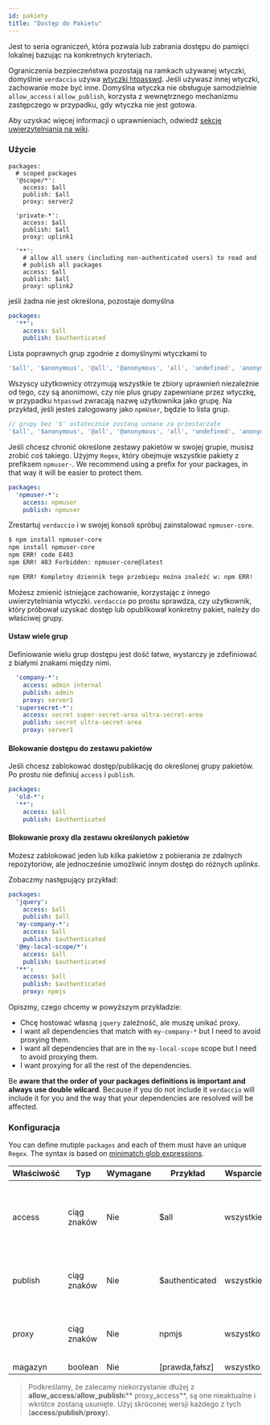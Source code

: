 ```yaml
---
id: pakiety
title: "Dostęp do Pakietu"
---
```

Jest to seria ograniczeń, która pozwala lub zabrania dostępu do pamięci lokalnej bazując na konkretnych kryteriach.

Ograniczenia bezpieczeństwa pozostają na ramkach używanej wtyczki, domyślnie `verdaccio` używa [wtyczki htpasswd](https://github.com/verdaccio/verdaccio-htpasswd). Jeśli używasz innej wtyczki, zachowanie może być inne. Domyślna wtyczka nie obsługuje samodzielnie `allow_access` i `allow_publish`, korzysta z wewnętrznego mechanizmu zastępczego w przypadku, gdy wtyczka nie jest gotowa.

Aby uzyskać więcej informacji o uprawnieniach, odwiedź [sekcję uwierzytelniania na wiki](auth.md).

### Użycie

```yalm
packages:
  # scoped packages
  '@scope/*':
    access: $all
    publish: $all
    proxy: server2

  'private-*':
    access: $all
    publish: $all
    proxy: uplink1

  '**':
    # allow all users (including non-authenticated users) to read and
    # publish all packages
    access: $all
    publish: $all
    proxy: uplink2
```

jeśli żadna nie jest określona, pozostaje domyślna

```yaml
packages:
  '**':
    access: $all
    publish: $authenticated
```

Lista poprawnych grup zgodnie z domyślnymi wtyczkami to

```js
'$all', '$anonymous', '@all', '@anonymous', 'all', 'undefined', 'anonymous'
```

Wszyscy użytkownicy otrzymują wszystkie te zbiory uprawnień niezależnie od tego, czy są anonimowi, czy nie plus grupy zapewniane przez wtyczkę, w przypadku `htpasswd` zwracają nazwę użytkownika jako grupę. Na przykład, jeśli jesteś zalogowany jako `npmUser`, będzie to lista grup.

```js
// grupy bez '$' ostatecznie zostaną uznane za przestarzałe
'$all', '$anonymous', '@all', '@anonymous', 'all', 'undefined', 'anonymous', 'npmUser'
```

Jeśli chcesz chronić określone zestawy pakietów w swojej grupie, musisz zrobić coś takiego. Użyjmy `Regex`, który obejmuje wszystkie pakiety z prefiksem `npmuser-`. We recommend using a prefix for your packages, in that way it will be easier to protect them.

```yaml
packages:
  'npmuser-*':
    access: npmuser
    publish: npmuser
```

Zrestartuj `verdaccio` i w swojej konsoli spróbuj zainstalować `npmuser-core`.

```bash
$ npm install npmuser-core
npm install npmuser-core
npm ERR! code E403
npm ERR! 403 Forbidden: npmuser-core@latest

npm ERR! Kompletny dziennik tego przebiegu można znaleźć w: npm ERR!     /Users/user/.npm/_logs/2017-07-02T12_20_14_834Z-debug.log
```

Możesz zmienić istniejące zachowanie, korzystając z innego uwierzytelniania wtyczki. `verdaccio` po prostu sprawdza, czy użytkownik, który próbował uzyskać dostęp lub opublikował konkretny pakiet, należy do właściwej grupy.

#### Ustaw wiele grup

Definiowanie wielu grup dostępu jest dość łatwe, wystarczy je zdefiniować z białymi znakami między nimi.

```yaml
  'company-*':
    access: admin internal
    publish: admin
    proxy: server1
  'supersecret-*':
    access: secret super-secret-area ultra-secret-area
    publish: secret ultra-secret-area
    proxy: server1
```

#### Blokowanie dostępu do zestawu pakietów

Jeśli chcesz zablokować dostęp/publikację do określonej grupy pakietów. Po prostu nie definiuj `access` i `publish`.

```yaml
packages:
  'old-*':
  '**':
    access: $all
    publish: $authenticated
```

#### Blokowanie proxy dla zestawu określonych pakietów

Możesz zablokować jeden lub kilka pakietów z pobierania ze zdalnych repozytoriów, ale jednocześnie umożliwić innym dostęp do różnych *uplinks*.

Zobaczmy następujący przykład:

```yaml
packages:
  'jquery':
    access: $all
    publish: $all
  'my-company-*':
    access: $all
    publish: $authenticated
  '@my-local-scope/*':
    access: $all
    publish: $authenticated
  '**':
    access: $all
    publish: $authenticated
    proxy: npmjs
```

Opiszmy, czego chcemy w powyższym przykładzie:

* Chcę hostować własną `jquery` zależność, ale muszę unikać proxy.
* I want all dependencies that match with `my-company-*` but I need to avoid proxying them.
* I want all dependencies that are in the `my-local-scope` scope but I need to avoid proxying them.
* I want proxying for all the rest of the dependencies.

Be **aware that the order of your packages definitions is important and always use double wilcard**. Because if you do not include it `verdaccio` will include it for you and the way that your dependencies are resolved will be affected.

### Konfiguracja

You can define mutiple `packages` and each of them must have an unique `Regex`. The syntax is based on [minimatch glob expressions](https://github.com/isaacs/minimatch).

| Właściwość | Typ         | Wymagane | Przykład       | Wsparcie  | Opis                                        |
| ---------- | ----------- | -------- | -------------- | --------- | ------------------------------------------- |
| access     | ciąg znaków | Nie      | $all           | wszystkie | define groups allowed to access the package |
| publish    | ciąg znaków | Nie      | $authenticated | wszystkie | define groups allowed to publish            |
| proxy      | ciąg znaków | Nie      | npmjs          | wszystko  | limit look ups for specific uplink          |
| magazyn    | boolean     | Nie      | [prawda,fałsz] | wszystko  | TODO                                        |

> Podkreślamy, że zalecamy niekorzystanie dłużej z **allow_access**/**allow_publish**i** proxy_access**, są one nieaktualne i wkrótce zostaną usunięte. Użyj skróconej wersji każdego z tych (**access**/**publish**/**proxy**).